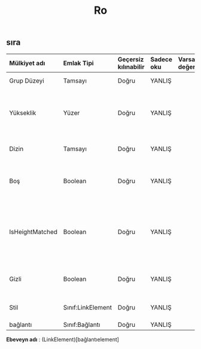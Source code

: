 ﻿---
title: Ro
second_title: Aspose.Cells Cloud Documen
type: docs
url: /tr/specification/model/row/
description: "Aspose.Cells Bulut modeli spesifikasyonu: Row. Açma, oluşturma, düzenleme, bölme, birleştirme, karşılaştırma ve dönüştürme gibi özelliklerle Excel ve diğer elektronik tablo belgelerini zahmetsizce yönetin"
weight: 50
---
## **sıra**

 

| Mülkiyet adı| Emlak Tipi| Geçersiz kılınabilir| Sadece oku| Varsayılan değer| Tanım|
|:- |:- |:- |:- |:- |:- |
| Grup Düzeyi| Tamsayı| Doğru| YANLIŞ|| Satırın grup düzeyini alır.|
| Yükseklik| Yüzer| Doğru| YANLIŞ|| Satır yüksekliğini Puan birimi cinsinden alır ve ayarlar.|
| Dizin| Tamsayı| Doğru| YANLIŞ|| Bu satırın indeksini alır.|
| Boş| Boolean| Doğru| YANLIŞ|| Satırın herhangi bir veri içerip içermediğini belirtir|
| IsHeightMatched| Boolean| Doğru| YANLIŞ|| Satır yüksekliğinin ve varsayılan yazı tipi yüksekliğinin eşleştiğini belirtir.|
| Gizli| Boolean| Doğru| YANLIŞ|| Satırın gizli olup olmadığını belirtir.|
| Stil| Sınıf:LinkElement| Doğru| YANLIŞ|| Bu satırın stilini temsil eder.|
| bağlantı| Sınıf:Bağlantı| Doğru| YANLIŞ|||

**Ebeveyn adı** : (LinkElement)[bağlantıelement]